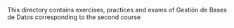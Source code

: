 This directory contains exercises, practices and exams of Gestión de Bases de Datos corresponding to the second course
